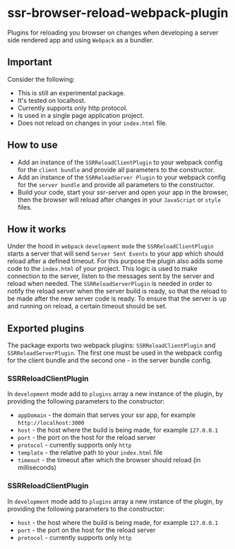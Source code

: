 # ssr-browser-reload-webpack-plugin
Plugins for reloading you browser on changes when developing a server side rendered app and using `Webpack` as a bundler.

## Important
Consider the following:
* This is still an experimental package. 
* It's tested on localhost. 
* Currently supports only http protocol.
* Is used in a single page application project.
* Does not reload on changes in your `index.html` file.

## How to use
* Add an instance of the `SSRReloadClientPlugin` to your webpack config for the `client bundle` and provide all parameters to the constructor.
* Add an instance of the `SSRReloadServer Plugin` to your webpack config for the `server bundle` and provide all parameters to the constructor.
* Build your code, start your ssr-server and open your app in the browser, then the browser will reload after changes in your `JavaScript` or `style` files.

## How it works
Under the hood in `webpack` `development` `mode` the `SSRReloadClientPlugin` starts a server that will send `Server Sent Events` to your app which should reload after a defined timeout. For this purpose the plugin also adds some code to the `index.html` of your project. This logic is used to make connection to the server, listen to the messages sent by the server and reload when needed.
The `SSRReloadServerPlugin` is needed in order to notify the reload server when the server build is ready, so that the reload to be made after the new server code is ready. To ensure that the server is up and running on reload, a certain timeout should be set.
## Exported plugins
The package exports two webpack plugins: `SSRReloadClientPlugin` and `SSRReloadServerPlugin`.
The first one must be used in the webpack config for the client bundle and the second one - in the server bundle config.

### SSRReloadClientPlugin
In `development` mode add to `plugins` array a new instance of the plugin, by providing the following parameters to the constructor:

* `appDomain` -  the domain that serves your ssr app, for example `http://localhost:3000`
* `host` - the host where the build is being made, for example `127.0.0.1`
* `port` - the port on the host for the reload server
* `protocol` - currently supports only `http`
* `template` - the relative path to your `index.html` file
* `timeout` - the timeout after which the browser should reload (in milliseconds)

### SSRReloadClientPlugin
In `development` mode add to `plugins` array a new instance of the plugin, by providing the following parameters to the constructor:
* `host` - the host where the build is being made, for example `127.0.0.1`
* `port` - the port on the host for the reload server
* `protocol` - currently supports only `http`